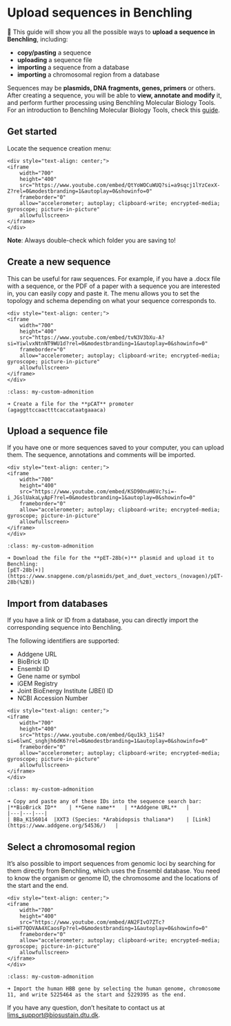 # Upload sequences in Benchling

 🎯 This guide will show you all the possible ways to **upload a sequence in Benchling**, including:
 - **copy/pasting** a sequence
 - **uploading** a sequence file
 - **importing** a sequence from a database
 - **importing** a chromosomal region from a database
 
 
 Sequences may be **plasmids, DNA fragments, genes, primers** or others. After creating a sequence, you will be able to **view, annotate and modify** it, and perform further processing using Benchling Molecular Biology Tools. For an introduction to Benchling Molecular Biology Tools, check this [guide](/training_materials/basics.md).

## Get started

Locate the sequence creation menu:

````{raw} html
<div style="text-align: center;">
<iframe 
    width="700"
    height="400"
    src="https://www.youtube.com/embed/QtYoWOCuWUQ?si=a9sqcj1lYzCexX-Z?rel=0&modestbranding=1&autoplay=0&showinfo=0" 
    frameborder="0" 
    allow="accelerometer; autoplay; clipboard-write; encrypted-media; gyroscope; picture-in-picture" 
    allowfullscreen>
</iframe>
</div>
````

**Note**: Always double-check which folder you are saving to!

## Create a new sequence

This can be useful for raw sequences. For example, if you have a .docx file with a sequence, or the PDF of a paper with a sequence you are interested in, you can easily copy and paste it. The menu allows you to set the topology and schema depending on what your sequence corresponds to.  

````{raw} html
<div style="text-align: center;">
<iframe 
    width="700"
    height="400" 
    src="https://www.youtube.com/embed/tvN3V3bXu-A?si=YiwlvxNtnNT9WU1d?rel=0&modestbranding=1&autoplay=0&showinfo=0" 
    frameborder="0" 
    allow="accelerometer; autoplay; clipboard-write; encrypted-media; gyroscope; picture-in-picture" 
    allowfullscreen>
</iframe>
</div>
````

```{admonition} *Try it out!*
:class: my-custom-admonition

➜ Create a file for the **pCAT** promoter (agaggttccaactttcaccataatgaaaca) 
```

## Upload a sequence file

If you have one or more sequences saved to your computer, you can upload them. The sequence, annotations and comments will be imported.  

````{raw} html
<div style="text-align: center;">
<iframe 
    width="700"
    height="400" 
    src="https://www.youtube.com/embed/KSD90nuH6Vc?si=-i_JGslUakaLyApF?rel=0&modestbranding=1&autoplay=0&showinfo=0" 
    frameborder="0" 
    allow="accelerometer; autoplay; clipboard-write; encrypted-media; gyroscope; picture-in-picture" 
    allowfullscreen>
</iframe>
</div>
````

```{admonition} *Try it out!*
:class: my-custom-admonition

➜ Download the file for the **pET-28b(+)** plasmid and upload it to Benchling:
[pET-28b(+)](https://www.snapgene.com/plasmids/pet_and_duet_vectors_(novagen)/pET-28b(%2B))
```

## Import from databases

If you have a link or ID from a database, you can directly import the corresponding sequence into Benchling. 

The following identifiers are supported: 

- Addgene URL 
- BioBrick ID 
- Ensembl ID 
- Gene name or symbol 
- iGEM Registry 
- Joint BioEnergy Institute (JBEI) ID 
- NCBI Accession Number 

````{raw} html
<div style="text-align: center;">
<iframe 
    width="700"
    height="400" 
    src="https://www.youtube.com/embed/Gqu1k3_1iS4?si=6lwnC_snghjh6dK6?rel=0&modestbranding=1&autoplay=0&showinfo=0" 
    frameborder="0" 
    allow="accelerometer; autoplay; clipboard-write; encrypted-media; gyroscope; picture-in-picture" 
    allowfullscreen>
</iframe>
</div>
````

```{admonition} *Try it out!*
:class: my-custom-admonition

➜ Copy and paste any of these IDs into the sequence search bar: 
|**BioBrick ID**    | **Gene name**   | **Addgene URL**   |
|---|---|---|
| BBa_K156014  |XXT3 (Species: *Arabidopsis thaliana*)    | [Link](https://www.addgene.org/54536/)   |

```

## Select a chromosomal region 

It’s also possible to import sequences from genomic loci by searching for them directly from Benchling, which uses the Ensembl database. You need to know the organism or genome ID, the chromosome and the locations of the start and the end.  

````{raw} html
<div style="text-align: center;">
<iframe 
    width="700"
    height="400" 
    src="https://www.youtube.com/embed/AN2FIvO7ZTc?si=HT7QOVAA4XCaosFp?rel=0&modestbranding=1&autoplay=0&showinfo=0" 
    frameborder="0" 
    allow="accelerometer; autoplay; clipboard-write; encrypted-media; gyroscope; picture-in-picture" 
    allowfullscreen>
</iframe>
</div>
````

```{admonition} *Try it out!*
:class: my-custom-admonition

➜ Import the human HBB gene by selecting the human genome, chromosome 11, and write 5225464 as the start and 5229395 as the end.  
```
If you have any question, don’t hesitate to contact us at [lims_support@biosustain.dtu.dk](mailto:lims_support@biosustain.dtu.dk).
